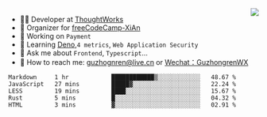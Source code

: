 <img align="right" src="https://github-readme-stats.vercel.app/api?username=guzhongren&show_icons=true&icon_color=805AD5&text_color=000&bg_color=ffffff&hide_title=true" />

- 👨‍💻  Developer at [ThoughtWorks](https://thoughtworks.com)
- 🏢 Organizer for [freeCodeCamp-XiAn](https://github.com/orgs/freeCodeCamp-XiAn)
- 🔭 Working on `Payment`
- 🌱 Learning [Deno](https://deno.land/),`4 metrics`,  `Web Application Security`
- 💬 Ask me about `Frontend`, `Typescript`...
- 🔎 How to reach me: [guzhognren@live.cn](guzhognren@live.cn) or [Wechat：GuzhongrenWX]()

<!--START_SECTION:waka-->
```text
Markdown     1 hr            ████████████▒░░░░░░░░░░░░   48.67 % 
JavaScript   27 mins         █████▓░░░░░░░░░░░░░░░░░░░   22.24 % 
LESS         19 mins         ████░░░░░░░░░░░░░░░░░░░░░   15.67 % 
Rust         5 mins          █░░░░░░░░░░░░░░░░░░░░░░░░   04.32 % 
HTML         3 mins          ▓░░░░░░░░░░░░░░░░░░░░░░░░   02.91 % 
```
<!--END_SECTION:waka-->

